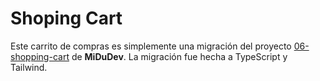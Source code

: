 # Shoping Cart

Este carrito de compras es simplemente una migración del proyecto [06-shopping-cart](https://github.com/midudev/aprendiendo-react/tree/master/projects/06-shopping-cart) de **MiDuDev**. La migración fue hecha a TypeScript y Tailwind.